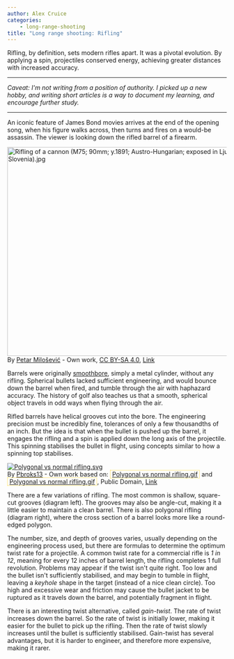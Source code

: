 ```yaml
---
author: Alex Cruice
categories:
    - long-range-shooting
title: "Long range shooting: Rifling"
---
```


Rifling, by definition, sets modern rifles apart. It was a pivotal evolution. By applying a spin, projectiles conserved energy, achieving greater distances with increased accuracy.

---

_Caveat: I'm not writing from a position of authority. I picked up a new hobby, and writing short articles is a way to document my learning, and encourage further study._

---

An iconic feature of James Bond movies arrives at the end of the opening song, when his figure walks across, then turns and fires on a would-be assassin. The viewer is looking down the rifled barrel of a firearm.

<p>
    <a href="https://commons.wikimedia.org/wiki/File:Rifling_of_a_cannon_(M75;_90mm;_y.1891;_Austro-Hungarian;_exposed_in_Ljubljana,_Slovenia).jpg#/media/File:Rifling_of_a_cannon_(M75;_90mm;_y.1891;_Austro-Hungarian;_exposed_in_Ljubljana,_Slovenia).jpg">
        <img src="https://upload.wikimedia.org/wikipedia/commons/c/ca/Rifling_of_a_cannon_%28M75%3B_90mm%3B_y.1891%3B_Austro-Hungarian%3B_exposed_in_Ljubljana%2C_Slovenia%29.jpg" alt="Rifling of a cannon (M75; 90mm; y.1891; Austro-Hungarian; exposed in Ljubljana, Slovenia).jpg" width="573" height="480">
    </a><br>
    By <a href="https//commons.wikimedia.org/wiki/User:PetarM" title="User:PetarM">Petar Milošević</a> - <span class="int-own-work" lang="en">Own work</span>, <a href="https://creativecommons.org/licenses/by-sa/4.0" title="Creative Commons Attribution-Share Alike 4.0">CC BY-SA 4.0</a>, <a href="https://commons.wikimedia.org/w/index.php?curid=52828592">Link</a>
</p>

Barrels were originally [smoothbore](https://en.wikipedia.org/wiki/Smoothbore), simply a metal cylinder, without any rifling. Spherical bullets lacked sufficient engineering, and would bounce down the barrel when fired, and tumble through the air with haphazard accuracy. The history of golf also teaches us that a smooth, spherical object travels in odd ways when flying through the air.

Rifled barrels have helical grooves cut into the bore. The engineering precision must be incredibly fine, tolerances of only a few thousandths of an inch. But the idea is that when the bullet is pushed up the barrel, it engages the rifling and a spin is applied down the long axis of the projectile. This spinning stabilises the bullet in flight, using concepts similar to how a spinning top stabilises.

<p>
    <a href="https://commons.wikimedia.org/wiki/File:Polygonal_vs_normal_rifling.svg#/media/File:Polygonal_vs_normal_rifling.svg">
        <img src="https://upload.wikimedia.org/wikipedia/commons/thumb/3/3b/Polygonal_vs_normal_rifling.svg/1200px-Polygonal_vs_normal_rifling.svg.png" alt="Polygonal vs normal rifling.svg">
    </a><br>
    By <a href="https://en.wikipedia.org/wiki/User:Pbroks13" class="extiw" title="en:User:Pbroks13">Pbroks13</a> - Own work based on: <span style="border:1px dotted #FC0;padding:0 4px"><a href="https://en.wikipedia.org/wiki/File:Polygonal_vs_normal_rifling.gif" class="extiw" title="en:File:Polygonal vs normal rifling.gif">Polygonal vs normal rifling.gif</a></span> and <span style="border:1px dotted #FC0;padding:0 4px"><a href="https://en.wikipedia.org/wiki/File:Polygonal_vs_normal_rifling.gif" class="extiw" title="en:File:Polygonal vs normal rifling.gif">Polygonal vs normal rifling.gif</a></span>, Public Domain, <a href="https://commons.wikimedia.org/w/index.php?curid=4175442">Link</a>
</p>

There are a few variations of rifling. The most common is shallow, square-cut grooves (diagram left). The grooves may also be angle-cut, making it a little easier to maintain a clean barrel. There is also polygonal rifling (diagram right), where the cross section of a barrel looks more like a round-edged polygon.

The number, size, and depth of grooves varies, usually depending on the engineering process used, but there are formulas to determine the optimum twist rate for a projectile. A common twist rate for a commercial rifle is _1 in 12_, meaning for every 12 inches of barrel length, the rifling completes 1 full revolution. Problems may appear if the twist isn't quite right. Too low and the bullet isn't sufficiently stabilised, and may begin to tumble in flight, leaving a _keyhole_ shape in the target (instead of a nice clean circle). Too high and excessive wear and friction may cause the bullet jacket to be ruptured as it travels down the barrel, and potentially fragment in flight.

There is an interesting twist alternative, called _gain-twist_. The rate of twist increases down the barrel. So the rate of twist is initially lower, making it easier for the bullet to pick up the rifling. Then the rate of twist slowly increases until the bullet is sufficiently stabilised. Gain-twist has several advantages, but it is harder to engineer, and therefore more expensive, making it rarer.
